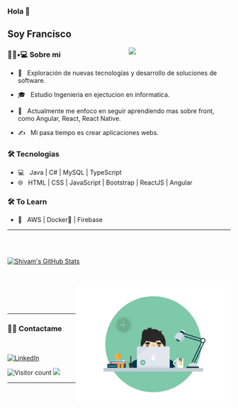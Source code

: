 ### Hola 👋<h2> Soy Francisco</h2>

<img align='right' src="https://media.giphy.com/media/M9gbBd9nbDrOTu1Mqx/giphy.gif" width="230">

<h3> 👨🏻•💻 Sobre mi </h3>



- 🤔 &nbsp; Exploración de nuevas tecnologías y desarrollo de soluciones de software.

- 🎓 &nbsp; Estudio Ingenieria en ejectucion en informatica.

- 🌱 &nbsp; Actualmente me enfoco en seguir aprendiendo mas sobre front, como Angular, React, React Native.

- ✍️ &nbsp; Mi pasa tiempo es crear aplicaciones webs.



<h3>🛠 Tecnologias</h3>



- 💻 &nbsp;  Java | C# | MySQL | TypeScript 
- 🌐 &nbsp; HTML | CSS | JavaScript | Bootstrap | ReactJS | Angular 

<!--

- 🛢 &nbsp; MySQL | MongoDB

-->



<h3>🛠 To Learn</h3>

- 🔧 &nbsp; AWS | Docker🐳 | Firebase 

<hr>



<br/><br/>

[![Shivam's GitHub Stats](https://github-readme-stats.vercel.app/api?username=Nvatillo&show_icons=true)](https://github.com/shivam0110)

<br/>

<br/>

<img src="https://github.com/nirala69/nirala69/blob/master/70804f7e25b11f29db904f2fa7b4cd9d.gif" width="350" align='right'>

<br><br>



<hr>



<h3> 🤝🏻 Contactame </h3>

<br>



<p align="center">

<a href="https://www.linkedin.com/in/francisco-gajardo-perez/"><img alt="LinkedIn" src="https://icons.iconarchive.com/icons/sicons/flat-shadow-social/256/linkedin-icon.png"></a>

</p>





![Visitor count](https://visitor-badge.laobi.icu/badge?page_id=Nvatillo.Nvatillo)   <img src="https://media.giphy.com/media/dxn6fRlTIShoeBr69N/giphy.gif" width="30">





<hr>
